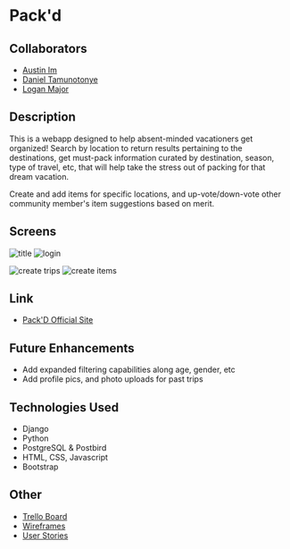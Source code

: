 # Pack'd

## Collaborators 
* [Austin Im](https://github.com/imaustinim)
* [Daniel Tamunotonye](https://github.com/thurnye)
* [Logan Major](https://github.com/logan858)

## Description
This is a webapp designed to help absent-minded vacationers get organized! Search by location to return results pertaining to the destinations, get must-pack information curated by destination, season, type of travel, etc, that will help take the stress out of packing for that dream vacation.  

Create and add items for specific locations, and up-vote/down-vote other community member's item suggestions based on merit.  

## Screens
![title](https://github.com/logan858/pack-app/blob/master/main_app/static/images/RM-titlescreen.png?raw=true "title")  ![login](https://github.com/logan858/pack-app/blob/master/main_app/static/images/RM-mainscreen.png?raw=true "login")


![create trips](https://github.com/logan858/pack-app/blob/master/main_app/static/images/RM-tripscreen.png?raw=true "create trips")   ![create items](https://github.com/logan858/pack-app/blob/master/main_app/static/images/RM-itemscreen.png?raw=true "create items")

## Link
* [Pack'D Official Site](https://packd-app.herokuapp.com/)

## Future Enhancements
* Add expanded filtering capabilities along age, gender, etc
* Add profile pics, and photo uploads for past trips 

## Technologies Used
* Django
* Python
* PostgreSQL & Postbird
* HTML, CSS, Javascript
* Bootstrap

## Other
* [Trello Board](https://trello.com/b/Z1liPaey/packd)
* [Wireframes](https://www.figma.com/file/2PoNMUg2fwZbZ4VwMEjykV/Pack'D?node-id=12%3A36)
* [User Stories](https://www.canva.com/design/DAEazvT3As0/b9WaIulWfGE2-kPRzvvSkg/edit#1)
